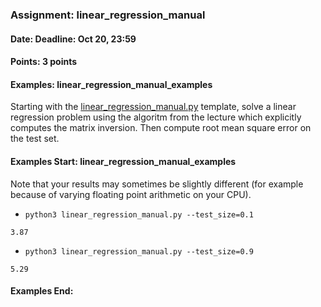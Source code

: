 ### Assignment: linear_regression_manual
#### Date: Deadline: Oct 20, 23:59
#### Points: 3 points
#### Examples: linear_regression_manual_examples

Starting with the
[linear_regression_manual.py](https://github.com/ufal/npfl129/tree/past-2021/labs/01/linear_regression_manual.py)
template, solve a linear regression problem using the algoritm from the lecture
which explicitly computes the matrix inversion. Then compute root mean square
error on the test set.

#### Examples Start: linear_regression_manual_examples
Note that your results may sometimes be slightly different (for example because of varying floating point arithmetic on your CPU).
- `python3 linear_regression_manual.py --test_size=0.1`
```
3.87
```
- `python3 linear_regression_manual.py --test_size=0.9`
```
5.29
```
#### Examples End:

